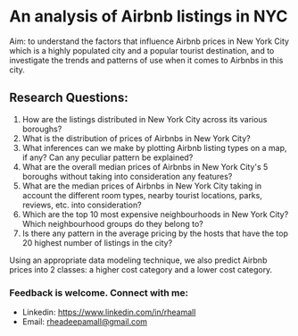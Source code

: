 # An analysis of Airbnb listings in NYC

Aim: to understand the factors that influence Airbnb prices in New York City which is a highly populated city and a popular tourist destination, and to investigate the trends and patterns of use when it comes to Airbnbs in this city.

## Research Questions:

1. How are the listings distributed in New York City across its various boroughs?
2. What is the distribution of prices of Airbnbs in New York City?
3. What inferences can we make by plotting Airbnb listing types on a map, if any? Can any peculiar pattern be explained?
4. What are the overall median prices of Airbnbs in New York City's 5 boroughs without taking into consideration any features?
5. What are the median prices of Airbnbs in New York City taking in account the different room types, nearby tourist locations, parks, reviews, etc. into consideration?
6. Which are the top 10 most expensive neighbourhoods in New York City? Which neighbourhood groups do they belong to?
7. Is there any pattern in the average pricing by the hosts that have the top 20 highest number of listings in the city?

Using an appropriate data modeling technique, we also predict Airbnb prices into 2 classes: a higher cost category and a lower cost category.

### Feedback is welcome. Connect with me:
- Linkedin: https://www.linkedin.com/in/rheamall
- Email: rheadeepamall@gmail.com
